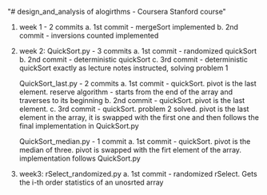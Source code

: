 "# design_and_analysis of alogirthms - Coursera Stanford course"

1. week 1 - 2 commits
   a. 1st commit - mergeSort implemented
   b. 2nd commit - inversions counted implemented
   
2. week 2: QuickSort.py - 3 commits
   a. 1st commit - randomized quickSort
   b. 2nd commit - deterministic quickSort
   c. 3rd commit - deterministic quickSort exactly as lecture notes instructed, solving problem 1

   QuickSort_last.py - 2 commits
   a. 1st commit - quickSort. pivot is the last element. reserve algorithm - starts from the end of the array and traverses to its beginning
   b. 2nd commit - quickSort. pivot is the last element. 
   c. 3rd commit - quickSort. problem 2 solved. pivot is the last element in the array, it is swapped with the first one and then follows the final implementation in QuickSort.py

   QuickSort_median.py - 1 commit
   a. 1st commit - quickSort. pivot is the median of three. pivot is swapped with the firt element of the array. implementation follows QuickSort.py

3. week3: rSelect_randomized.py
   a. 1st commit - randomized rSelect. Gets the i-th order statistics of an unosrted array